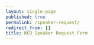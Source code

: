 ```yaml
---
layout: single-page
published: true
permalink: /speaker-request/
redirect_from: []
title: NCD Speaker Request Form
---
```

<div id="5"></div>
<script src="https://touchpoints.app.cloud.gov/touchpoints/f15c6c0a.js" async></script>
